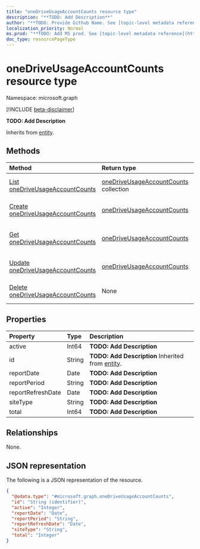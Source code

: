 ```yaml
---
title: "oneDriveUsageAccountCounts resource type"
description: "**TODO: Add Description**"
author: "**TODO: Provide Github Name. See [topic-level metadata reference](https://msgo.azurewebsites.net/add/document/guidelines/metadata.html#topic-level-metadata)**"
localization_priority: Normal
ms.prod: "**TODO: Add MS prod. See [topic-level metadata reference](https://msgo.azurewebsites.net/add/document/guidelines/metadata.html#topic-level-metadata)**"
doc_type: resourcePageType
---
```


# oneDriveUsageAccountCounts resource type

Namespace: microsoft.graph

[!INCLUDE [beta-disclaimer](../../includes/beta-disclaimer.md)]

**TODO: Add Description**


Inherits from [entity](../resources/entity.md).

## Methods
|Method|Return type|Description|
|:---|:---|:---|
|[List oneDriveUsageAccountCounts](../api/onedriveusageaccountcounts-list.md)|[oneDriveUsageAccountCounts](../resources/onedriveusageaccountcounts.md) collection|Get a list of the [oneDriveUsageAccountCounts](../resources/onedriveusageaccountcounts.md) objects and their properties.|
|[Create oneDriveUsageAccountCounts](../api/onedriveusageaccountcounts-create.md)|[oneDriveUsageAccountCounts](../resources/onedriveusageaccountcounts.md)|Create a new [oneDriveUsageAccountCounts](../resources/onedriveusageaccountcounts.md) object.|
|[Get oneDriveUsageAccountCounts](../api/onedriveusageaccountcounts-get.md)|[oneDriveUsageAccountCounts](../resources/onedriveusageaccountcounts.md)|Read the properties and relationships of an [oneDriveUsageAccountCounts](../resources/onedriveusageaccountcounts.md) object.|
|[Update oneDriveUsageAccountCounts](../api/onedriveusageaccountcounts-update.md)|[oneDriveUsageAccountCounts](../resources/onedriveusageaccountcounts.md)|Update the properties of an [oneDriveUsageAccountCounts](../resources/onedriveusageaccountcounts.md) object.|
|[Delete oneDriveUsageAccountCounts](../api/onedriveusageaccountcounts-delete.md)|None|Deletes an [oneDriveUsageAccountCounts](../resources/onedriveusageaccountcounts.md) object.|

## Properties
|Property|Type|Description|
|:---|:---|:---|
|active|Int64|**TODO: Add Description**|
|id|String|**TODO: Add Description** Inherited from [entity](../resources/entity.md).|
|reportDate|Date|**TODO: Add Description**|
|reportPeriod|String|**TODO: Add Description**|
|reportRefreshDate|Date|**TODO: Add Description**|
|siteType|String|**TODO: Add Description**|
|total|Int64|**TODO: Add Description**|

## Relationships
None.

## JSON representation
The following is a JSON representation of the resource.
<!-- {
  "blockType": "resource",
  "keyProperty": "id",
  "@odata.type": "microsoft.graph.oneDriveUsageAccountCounts",
  "baseType": "microsoft.graph.entity",
  "openType": false
}
-->
``` json
{
  "@odata.type": "#microsoft.graph.oneDriveUsageAccountCounts",
  "id": "String (identifier)",
  "active": "Integer",
  "reportDate": "Date",
  "reportPeriod": "String",
  "reportRefreshDate": "Date",
  "siteType": "String",
  "total": "Integer"
}
```

